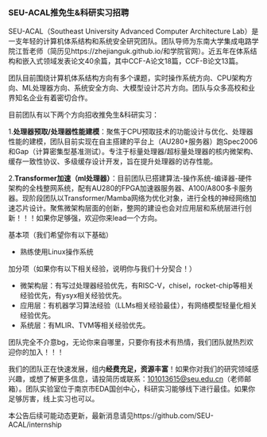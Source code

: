### SEU-ACAL推免生&科研实习招聘

SEU-ACAL（Southeast University Advanced Computer Architecture Lab）是一支年轻的计算机体系结构和系统安全研究团队。团队导师为东南大学集成电路学院江哲老师（简历见https://zhejianguk.github.io/和学院官网）。近五年在体系结构和嵌入式领域发表论文40余篇，其中CCF-A论文18篇，CCF-B论文13篇。



团队目前围绕计算机体系结构方向有多个课题，实时操作系统方向、CPU架构方向、ML处理器方向、系统安全方向、大模型设计芯片方向。团队与众多高校和业界知名企业有着密切合作。



目前团队有以下两个方向招收推免生&科研实习：

1.**处理器预取/处理器性能建模**：聚焦于CPU预取技术的功能设计与优化、处理器性能的建模，团队目前实现在自主搭建的平台上（AU280+服务器）跑Spec2006和Gap（计算密集型基准测试）。专注于标量处理器/超标量处理器的核内微架构、缓存一致性协议、多级缓存设计开发，旨在提升处理器的访存性能。



2.**Transformer加速（ml处理器）**：目前团队已搭建算法-操作系统-编译器-硬件架构的全栈整网系统，配有AU280的FPGA加速器服务器、A100/A800多卡服务器。现阶段团队以Transformer/Mamba网络为优化对象，进行全栈的神经网络加速芯片设计。聚焦微架构层面的创新，整网的建设也会对应用层和系统层进行创新！！！如果你足够强，欢迎你来lead一个方向。

基本项（我们希望你有以下基础）

- 熟练使用Linux操作系统

加分项（如果你有以下相关经验，说明你与我们十分契合！）

- 微架构层：有写过处理器经验优先，有RISC-V，chisel，rocket-chip等相关经验优先，有ysyx相关经验优先。
- 应用层：有机器学习算法经验（LLMs相关经验最佳），有网络模型轻量化相关经验优先。
- 系统层：有MLIR、TVM等相关经验优先。

团队完全不介意bg，无论你来自哪里，只要你有技术有热情，我们团队就热烈欢迎你的加入！！！



我们的团队正在快速发展，组内**经费充足，资源丰富**！如果你对我们的研究领域感兴趣，或想了解更多信息，请投简历或联系：101013615@seu.edu.cn（老师邮箱）。团队实验室位于南京市EDA国创中心，科研实习能够线下进行最佳。如果你足够厉害，线上实习也可以。



本公告后续可能动态更新，最新消息请见https://github.com/SEU-ACAL/internship

